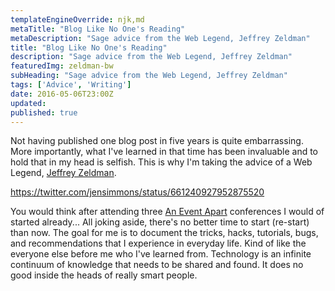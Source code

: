```yaml
---
templateEngineOverride: njk,md
metaTitle: "Blog Like No One's Reading"
metaDescription: "Sage advice from the Web Legend, Jeffrey Zeldman"
title: "Blog Like No One's Reading"
description: "Sage advice from the Web Legend, Jeffrey Zeldman"
featuredImg: zeldman-bw
subHeading: "Sage advice from the Web Legend, Jeffrey Zeldman"
tags: ['Advice', 'Writing']
date: 2016-05-06T23:00Z
updated:
published: true
---
```


<div class="col-start-3 col-end-9">

Not having published one blog post in five years is quite embarrassing. More importantly, what I've learned in that time has been invaluable and to hold that in my head is selfish. This is why I'm taking the advice of a Web Legend, [Jeffrey Zeldman](http://www.zeldman.com).

https://twitter.com/jensimmons/status/661240927952875520

You would think after attending three [An Event Apart](http://www.aneventapart.com) conferences I would of started already... All joking aside, there's no better time to start (re-start) than now. The goal for me is to document the tricks, hacks, tutorials, bugs, and recommendations that I experience in everyday life. Kind of like the everyone else before me who I've learned from. Technology is an infinite continuum of knowledge that needs to be shared and found. It does no good inside the heads of really smart people.

</div>
